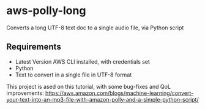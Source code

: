 # aws-polly-long
Converts a long UTF-8 text doc to a single audio file, via Python script

## Requirements
- Latest Version AWS CLI installed, with credentials set
- Python
- Text to convert in a single file in UTF-8 format



This project is ased on this tutorial, with some bug-fixes and QoL improvements: https://aws.amazon.com/blogs/machine-learning/convert-your-text-into-an-mp3-file-with-amazon-polly-and-a-simple-python-script/
